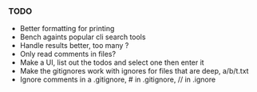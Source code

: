 ### TODO
- Better formatting for printing
- Bench againts popular cli search tools
- Handle results better, too many ?
- Only read comments in files?
- Make a UI, list out the todos and select one then enter it
- Make the gitignores work with ignores for files that are deep, a/b/t.txt
- Ignore comments in a .gitignore, # in .gitignore, // in .ignore
